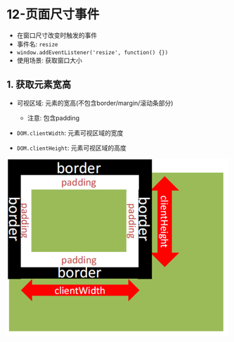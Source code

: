 # 12-页面尺寸事件

- 在窗口尺寸改变时触发的事件
- 事件名: `resize`
- `window.addEventListener('resize', function() {})`
- 使用场景: 获取窗口大小

## 1. 获取元素宽高

- 可视区域: 元素的宽高(不包含border/margin/滚动条部分)
  - 注意: 包含padding

- `DOM.clientWidth`: 元素可视区域的宽度
- `DOM.clientHeight`: 元素可视区域的高度

![可视区域示意图](./img/可视区域示意图.png)